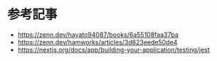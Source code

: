 # 参考記事

- https://zenn.dev/hayato94087/books/6a55108faa37ba
- https://zenn.dev/hamworks/articles/3d623eede50de4
- https://nextjs.org/docs/app/building-your-application/testing/jest
